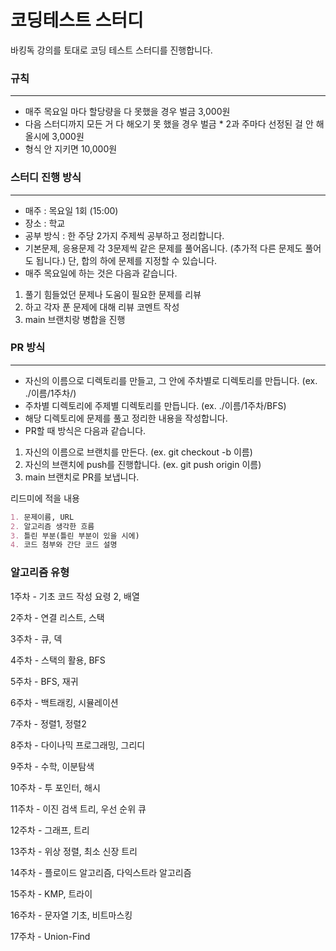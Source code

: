 # 코딩테스트 스터디
바킹독 강의를 토대로 코딩 테스트 스터디를 진행합니다.

### 규칙
---
- 매주 목요일 마다 할당량을 다 못했을 경우 벌금 3,000원
- 다음 스터디까지 모든 거 다 해오기 못 했을 경우 벌금 * 2과 주마다 선정된 걸 안 해올시에 3,000원
- 형식 안 지키면 10,000원

### 스터디 진행 방식
---
- 매주 : 목요일 1회 (15:00)
- 장소 : 학교
- 공부 방식 : 한 주당 2가지 주제씩 공부하고 정리합니다.
- 기본문제, 응용문제 각 3문제씩 같은 문제를 풀어옵니다. (추가적 다른 문제도 풀어도 됩니다.) 단, 합의 하에 문제를 지정할 수 있습니다.
- 매주 목요일에 하는 것은 다음과 같습니다.
1. 풀기 힘들었던 문제나 도움이 필요한 문제를 리뷰
2. 하고 각자 푼 문제에 대해 리뷰 코멘트 작성 
3. main 브랜치랑 병합을 진행

### PR 방식
--- 
- 자신의 이름으로 디렉토리를 만들고, 그 안에 주차별로 디렉토리를 만듭니다. (ex. ./이름/1주차/)
- 주차별 디렉토리에 주제별 디렉토리를 만듭니다. (ex. ./이름/1주차/BFS)
- 해당 디렉토리에 문제를 풀고 정리한 내용을 작성합니다.
- PR할 때 방식은 다음과 같습니다.
1. 자신의 이름으로 브랜치를 만든다. (ex. git checkout -b 이름)
2. 자신의 브랜치에 push를 진행합니다. (ex. git push origin 이름)
3. main 브랜치로 PR를 보냅니다.

리드미에 적을 내용
```markdown
1. 문제이름, URL
2. 알고리즘 생각한 흐름
3. 틀린 부분(틀린 부분이 있을 시에)
4. 코드 첨부와 간단 코드 설명
```

### 알고리즘 유형
1주차 - 기초 코드 작성 요령 2, 배열

2주차 - 연결 리스트, 스택

3주차 - 큐, 덱

4주차 - 스택의 활용, BFS

5주차 - BFS, 재귀

6주차 - 백트래킹, 시뮬레이션

7주차 - 정렬1, 정렬2

8주차 - 다이나믹 프로그래밍, 그리디

9주차 - 수학, 이분탐색

10주차 - 투 포인터, 해시

11주차 - 이진 검색 트리, 우선 순위 큐

12주차 - 그래프, 트리

13주차 - 위상 정렬, 최소 신장 트리

14주차 - 플로이드 알고리즘, 다익스트라 알고리즘

15주차 - KMP, 트라이

16주차 - 문자열 기초, 비트마스킹

17주차 - Union-Find





